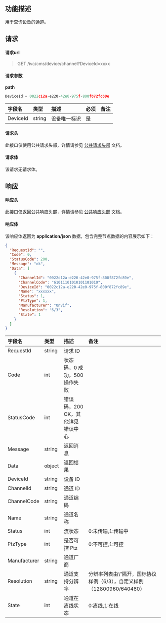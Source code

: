 ## 功能描述

用于查询设备的通道。

## 请求

#### 请求url

> GET /ivc/cms/device/channel?DeviceId=xxxx

#### 请求参数

**path**

```js
DeviceId = 0022c12a-e220-42e0-975f-800f872fc89e
```

| 字段名   | 类型   | 描述         | 必须 | 备注 |
| :------- | :----- | :----------- | :--- | :--- |
| DeviceId | string | 设备唯一标识 | 是   |      |

#### 请求头

此接口仅使用公共请求头部，详情请参见 [公共请求头部](https://cloud.tencent.com/document/product/1344/50451) 文档。

#### 请求体

该请求无请求体。

## 响应

#### 响应头

此接口仅返回公共响应头部，详情请参见 [公共响应头部](https://cloud.tencent.com/document/product/1344/50452) 文档。

#### 响应体

该响应体返回为 **application/json** 数据，包含完整节点数据的内容展示如下：

```json
{
  "RequestId": "",
  "Code": 0,
  "StatusCode": 200,
  "Message": "ok",
  "Data": [
    {
      "ChannelId": "0022c12a-e220-42e0-975f-800f872fc89e",
      "ChannelCode": "61011101010101101010",
      "DeviceId": "0022c12a-e220-42e0-975f-800f872fc89e",
      "Name": "xxxxxx",
      "Status": 1,
      "PtzType": 1,
      "Manufacturer": "Onvif",
      "Resolution": "6/3",
      "State": 1
    }
  ]
}
```

| 字段名     | 类型   | 描述                             | 备注 |
| :--------- | :----- | :------------------------------- | :--- |
| RequestId  | string | 请求 ID                           |      |
| Code       | int    | 状态码，0 成功，500 操作失败     |      |
| StatusCode | int    | 错误码，200 OK，其他详见错误中心 |      |
| Message    | string | 返回消息                         |      |
| Data       | object | 返回结果                         |      |
| DeviceId     | string | 设备 ID        |                                                              |
| ChannelId    | string | 通道 ID         |                                                              |
| ChannelCode  | string | 通道编码       |                                                              |
| Name         | string | 通道名称       |                                                              |
| Status       | int    | 流状态       | 0:未传输,1:传输中                                            |
| PtzType      | int    | 是否可控 Ptz    | 0:不可控,1:可控                                              |
| Manufacturer | string | 通道厂商       |                                                              |
| Resolution   | string | 通道支持分辨率 | 分辨率列表由‘/’隔开，国标协议样例（6/3），自定义样例（12800960/640480） |
| State       | int    | 通道在离线状态 | 0:离线,1:在线                                                |

